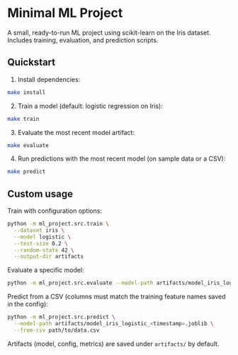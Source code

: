 # Minimal ML Project

A small, ready-to-run ML project using scikit-learn on the Iris dataset. Includes training, evaluation, and prediction scripts.

## Quickstart

1. Install dependencies:

```bash
make install
```

2. Train a model (default: logistic regression on Iris):

```bash
make train
```

3. Evaluate the most recent model artifact:

```bash
make evaluate
```

4. Run predictions with the most recent model (on sample data or a CSV):

```bash
make predict
```

## Custom usage

Train with configuration options:

```bash
python -m ml_project.src.train \
  --dataset iris \
  --model logistic \
  --test-size 0.2 \
  --random-state 42 \
  --output-dir artifacts
```

Evaluate a specific model:

```bash
python -m ml_project.src.evaluate --model-path artifacts/model_iris_logistic_<timestamp>.joblib
```

Predict from a CSV (columns must match the training feature names saved in the config):

```bash
python -m ml_project.src.predict \
  --model-path artifacts/model_iris_logistic_<timestamp>.joblib \
  --from-csv path/to/data.csv
```

Artifacts (model, config, metrics) are saved under `artifacts/` by default.